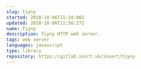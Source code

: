```yaml
---
slug: tiyny
started: 2018-10-06T11:24:00Z
updated: 2018-10-06T11:58:27Z
name: Tiyny
description: Tiyny HTTP web server.
tags: web server
languages: javascript
type: library
repository: https://gitlab.insrt.uk/insert/tiyny
---
```

